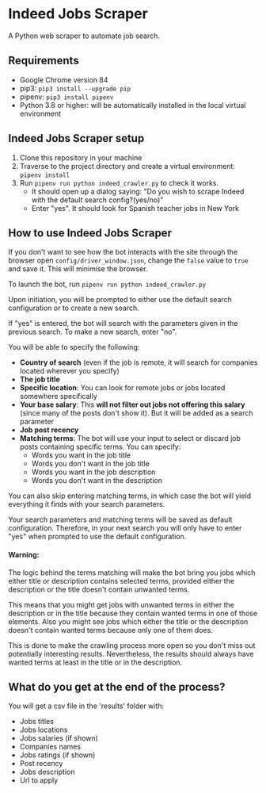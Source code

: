 # **Indeed Jobs Scraper**
A Python web scraper to automate job search. 

## **Requirements**
- Google Chrome version 84
- pip3: `pip3 install --upgrade pip`
- pipenv: `pip3 install pipenv`
- Python 3.8 or higher: will be automatically installed in the local virtual environment

## **Indeed Jobs Scraper setup**
1. Clone this repository in your machine
2. Traverse to the project directory and create a virtual environment:
`pipenv install`
3. Run `pipenv run python indeed_crawler.py` to check it works.
    - It should open up a dialog saying: "Do you wish to scrape Indeed with the default search config?(yes/no)"
    - Enter "yes". It should look for Spanish teacher jobs in New York

## How to use Indeed Jobs Scraper

If you don't want to see how the bot interacts with the site through the browser open `config/driver_window.json`, change the `false` value to `true` and save it. This will minimise the browser.

To launch the bot, run `pipenv run python indeed_crawler.py`

Upon initiation, you will be prompted to either use the default search configuration or to create a new search.

If "yes" is entered, the bot will search with the parameters given in the previous search. To make a new search, enter "no".

You will be able to specify the following:

- **Country of search** (even if the job is remote, it will search for companies located wherever you specify)
- **The job title**
- **Specific location**: You can look for remote jobs or jobs located somewhere specifically
- **Your base salary**: This **will not filter out jobs not offering this salary** (since many of the posts don't show it). But it will be added as a search parameter
- **Job post recency**
- **Matching terms**: The bot will use your input to select or discard job posts containing specific terms. You can specify:
    - Words you want in the job title
    - Words you don't want in the job title
    - Words you want in the job description
    - Words you don't want in the description

You can also skip entering matching terms, in which case the bot will yield everything it finds with your search parameters.

Your search parameters and matching terms will be saved as default configuration. Therefore, in your next search you will only have to enter "yes" when prompted to use the default configuration.

#### **Warning**:

The logic behind the terms matching will make the bot bring you jobs which either title or description contains selected terms, provided either the description or the title doesn't contain unwanted terms.

This means that you might get jobs with unwanted terms in either the description or in the title because they contain wanted terms in one of those elements. Also you might see jobs which either the title or the description doesn't contain wanted terms because only one of them does.

This is done to make the crawling process more open so you don't miss out potentially interesting results. Nevertheless, the results should always have wanted terms at least in the title or in the description.

## What do you get at the end of the process?

You will get a csv file in the 'results' folder with:
- Jobs titles
- Jobs locations
- Jobs salaries (if shown)
- Companies names
- Jobs ratings (if shown)
- Post recency
- Jobs description
- Url to apply
